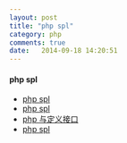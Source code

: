```yaml
---
layout: post
title: "php spl"
category: php
comments: true
date:   2014-09-18 14:20:51
---
```


#### php spl

- [php spl](http://php.net/manual/zh/book.spl.php)
- [php spl](http://www.ruanyifeng.com/blog/2008/07/php_spl_notes.html)
- [php 与定义接口](http://www.nowamagic.net/librarys/veda/detail/2167)
- [php spl](http://www.nowamagic.net/librarys/veda/detail/2165)
